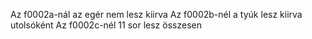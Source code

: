 Az f0002a-nál az egér nem lesz kiirva
Az f0002b-nél a tyúk lesz kiirva utolsóként
Az f0002c-nél 11 sor lesz összesen
